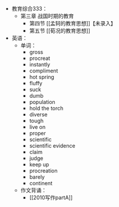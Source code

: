 - 教育综合333：
	- 第三章 战国时期的教育
		- 第四节 [[孟轲的教育思想]]【未录入】
		- 第五节 [[荀况的教育思想]]
- 英语：
	- 单词：
		- gross
		- procreat
		- instantly
		- compliment
		- hot spring
		- fluffy
		- suck
		- dumb
		- population
		- hold the torch
		- diverse
		- tough
		- live on
		- proper
		- scientific
		- scientific evidence
		- claim
		- judge
		- keep up
		- procreation
		- barely
		- continent
	- 作文背诵：
		- [[2010写作partA]]